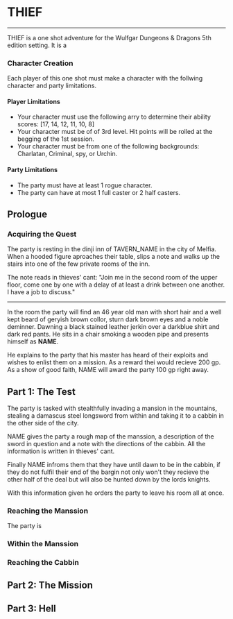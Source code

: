 # THIEF
___
THIEF is a one shot adventure for the Wulfgar Dungeons & Dragons 5th edition setting. It is a 

### Character Creation
Each player of this one shot must make a character with the follwing character and party limitations.

#### Player Limitations
- Your character must use the following arry to determine their ability scores: [17, 14, 12, 11, 10, 8]
- Your character must be of of 3rd level. Hit points will be rolled at the begging of the 1st session.
- Your character must be from one of the following backgrounds: Charlatan, Criminal, spy, or Urchin.

#### Party Limitations
- The party must have at least 1 rogue character.
- The party can have at most 1 full caster or 2 half casters.

## Prologue

### Acquiring the Quest
The party is resting in the dinji inn of TAVERN_NAME in the city of Melfia. When a hooded figure aproaches their table, slips a note and walks up the stairs into one of the few private rooms of the inn.

The note reads in thieves' cant: "Join me in the second room of the upper floor, come one by one with a delay of at least a drink between one another. I have a job to discuss."
___
In the room the party will find an 46 year old man with short hair and a well kept beard of geryish brown collor, sturn dark brown eyes and a noble deminner. Dawning a black stained leather jerkin over a darkblue shirt and dark red pants. He sits in a chair smoking a wooden pipe and presents himself as **NAME**.

He explains to the party that his master has heard of their exploits and wishes to enlist them on a mission. As a reward thei would recieve 200 gp. As a show of good faith, NAME will award the party 100 gp right away.

## Part 1: The Test
The party is tasked with stealthfully invading a mansion in the mountains, stealing a damascus steel longsword from within and taking it to a cabbin in the other side of the city.

NAME gives the party a rough map of the manssion, a description of the sword in question and a note with the directions of the cabbin. All the information is written in thieves' cant.

Finally NAME infroms them that they have until dawn to be in the cabbin, if they do not fulfil their end of the bargin not only won't they recieve the other half of the deal but will also be hunted down by the lords knights.

With this information given he orders the party to leave his room all at once.

### Reaching the Manssion
The party is

### Within the Manssion

### Reaching the Cabbin


## Part 2: The Mission

## Part 3: Hell